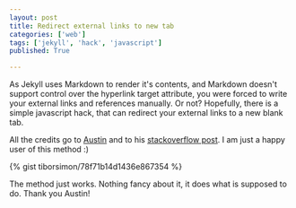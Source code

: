 ```yaml
---
layout: post
title: Redirect external links to new tab
categories: ['web']
tags: ['jekyll', 'hack', 'javascript']
published: True

---
```


As Jekyll uses Markdown to render it's contents, and Markdown doesn't support control over the hyperlink target attribute, you were forced to write your external links and references manually. Or not? Hopefully, there is a simple javascript hack, that can redirect your external links to a new blank tab.

All the credits go to [Austin](http://stackoverflow.com/users/1504966/austin) and to his [stackoverflow post](http://stackoverflow.com/a/11597448). I am just a happy user of this method :)

{% gist tiborsimon/78f71b14d1436e867354 %}

The method just works. Nothing fancy about it, it does what is supposed to do. Thank you Austin!
